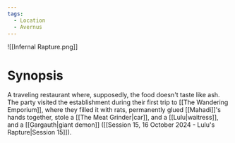 ```yaml
---
tags:
  - Location
  - Avernus
---
```

![[Infernal Rapture.png]]

# Synopsis
A traveling restaurant where, supposedly, the food doesn't taste like ash. The party visited the establishment during their first trip to [[The Wandering Emporium]], where they filled it with rats, permanently glued [[Mahadi]]'s hands together, stole a [[The Meat Grinder|car]], and a [[Lulu|waitress]], and a [[Gargauth|giant demon]] ([[Session 15, 16 October 2024 - Lulu's Rapture|Session 15]]).